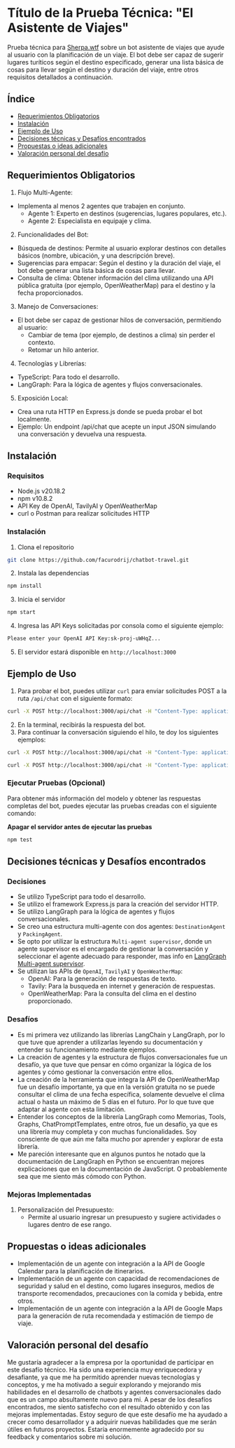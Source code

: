 # Título de la Prueba Técnica: "El Asistente de Viajes"

Prueba técnica para [Sherpa.wtf](https://www.sherpa.wtf/) sobre un bot asistente de viajes que ayude al usuario con la planificación de un viaje. El bot debe ser capaz de sugerir lugares turíticos según el destino especificado, generar una lista básica de cosas para llevar según el destino y duración del viaje, entre otros requisitos detallados a continuación. 

## Índice
- [Requerimientos Obligatorios](#requerimientos-obligatorios)
- [Instalación](#instalación)
- [Ejemplo de Uso](#ejemplo-de-uso)
- [Decisiones técnicas y Desafíos encontrados](#decisiones-técnicas-y-desafíos-encontrados)
- [Propuestas o ideas adicionales](#propuestas-o-ideas-adicionales)
- [Valoración personal del desafío](#valoración-personal-del-desafío)

## Requerimientos Obligatorios
1. Flujo Multi-Agente:
- Implementa al menos 2 agentes que trabajen en conjunto.
  - Agente 1: Experto en destinos (sugerencias, lugares populares, etc.).
  - Agente 2: Especialista en equipaje y clima.
2. Funcionalidades del Bot:
- Búsqueda de destinos: Permite al usuario explorar destinos con detalles básicos (nombre, ubicación, y una descripción breve).
- Sugerencias para empacar: Según el destino y la duración del viaje, el bot debe generar una lista básica de cosas para llevar.
- Consulta de clima: Obtener información del clima utilizando una API pública gratuita (por ejemplo, OpenWeatherMap) para el destino y la fecha proporcionados.
3. Manejo de Conversaciones:
- El bot debe ser capaz de gestionar hilos de conversación, permitiendo al usuario:
  - Cambiar de tema (por ejemplo, de destinos a clima) sin perder el contexto.
  - Retomar un hilo anterior.
4. Tecnologías y Librerías:
- TypeScript: Para todo el desarrollo.
- LangGraph: Para la lógica de agentes y flujos conversacionales.
5. Exposición Local:
- Crea una ruta HTTP en Express.js donde se pueda probar el bot localmente.
- Ejemplo: Un endpoint /api/chat que acepte un input JSON simulando una conversación y devuelva una respuesta.

## Instalación
### Requisitos
- Node.js v20.18.2
- npm v10.8.2
- API Key de OpenAI, TavilyAI y OpenWeatherMap
- curl o Postman para realizar solicitudes HTTP

### Instalación
1. Clona el repositorio
```bash
git clone https://github.com/facurodrij/chatbot-travel.git
```
2. Instala las dependencias
```bash
npm install
```
3. Inicia el servidor
```bash
npm start
```
4. Ingresa las API Keys solicitadas por consola como el siguiente ejemplo:
```bash
Please enter your OpenAI API Key:sk-proj-uWHqZ...
```
5. El servidor estará disponible en `http://localhost:3000`

## Ejemplo de Uso
1. Para probar el bot, puedes utilizar `curl` para enviar solicitudes POST a la ruta `/api/chat` con el siguiente formato:

```bash
curl -X POST http://localhost:3000/api/chat -H "Content-Type: application/json" -d '{"message": "Hola, quiero ir de vacaciones a Florianopolis, Brasil. ¿Qué lugares debería visitar?"}'
```
2. En la terminal, recibirás la respuesta del bot.
3. Para continuar la conversación siguiendo el hilo, te doy los siguientes ejemplos:
```bash
curl -X POST http://localhost:3000/api/chat -H "Content-Type: application/json" -d '{"message": "Quiero ir el 8 de febrero de 2025. ¿Cómo estará el clima y qué debo empacar?"}'
```
```bash
curl -X POST http://localhost:3000/api/chat -H "Content-Type: application/json" -d '{"message": "Mi presupuesto es de R$2000 y quiero quedarme 7 días"}'
```

### Ejecutar Pruebas (Opcional)
Para obtener más información del modelo y obtener las respuestas completas del bot, puedes ejecutar las pruebas creadas con el siguiente comando:

**Apagar el servidor antes de ejecutar las pruebas**
```bash
npm test
```

## Decisiones técnicas y Desafíos encontrados
### Decisiones
- Se utilizo TypeScript para todo el desarrollo.
- Se utilizo el framework Express.js para la creación del servidor HTTP.
- Se utilizo LangGraph para la lógica de agentes y flujos conversacionales.
- Se creo una estructura multi-agente con dos agentes: `DestinationAgent` y `PackingAgent`.
- Se opto por utilizar la estructura `Multi-agent supervisor`, donde un agente supervisor es el encargado de gestionar la conversación y seleccionar el agente adecuado para responder, mas info en [LangGraph Multi-agent supervisor](https://langchain-ai.github.io/langgraph/tutorials/multi_agent/agent_supervisor/).
- Se utilizan las APIs de `OpenAI`, `TavilyAI` y `OpenWeatherMap`:
  - OpenAI: Para la generación de respuestas de texto.
  - Tavily: Para la busqueda en internet y generación de respuestas.
  - OpenWeatherMap: Para la consulta del clima en el destino proporcionado.

### Desafíos
- Es mi primera vez utilizando las librerías LangChain y LangGraph, por lo que tuve que aprender a utilizarlas leyendo su documentación y entender su funcionamiento mediante ejemplos.
- La creación de agentes y la estructura de flujos conversacionales fue un desafío, ya que tuve que pensar en cómo organizar la lógica de los agentes y cómo gestionar la conversación entre ellos.
- La creación de la herramienta que integra la API de OpenWeatherMap fue un desafío importante, ya que en la versión gratuita no se puede consultar el clima de una fecha específica, solamente devuelve el clima actual o hasta un máximo de 5 días en el futuro. Por lo que tuve que adaptar al agente con esta limitación.
- Entender los conceptos de la librería LangGraph como Memorias, Tools, Graphs, ChatPromptTemplates, entre otros, fue un desafío, ya que es una librería muy completa y con muchas funcionalidades. Soy consciente de que aún me falta mucho por aprender y explorar de esta librería.
- Me pareción interesante que en algunos puntos he notado que la documentación de LangGraph en Python se encuentran mejores explicaciones que en la documentación de JavaScript. O probablemente sea que me siento más cómodo con Python.

### Mejoras Implementadas
1. Personalización del Presupuesto:
    - Permite al usuario ingresar un presupuesto y sugiere actividades o lugares dentro de ese rango.


## Propuestas o ideas adicionales
- Implementación de un agente con integración a la API de Google Calendar para la planificación de itinerarios.
- Implementación de un agente con capacidad de recomendaciones de seguridad y salud en el destino, como lugares inseguros, medios de transporte recomendados, precauciones con la comida y bebida, entre otros.
- Implementación de un agente con integración a la API de Google Maps para la generación de ruta recomendada y estimación de tiempo de viaje.


## Valoración personal del desafío
Me gustaría agradecer a la empresa por la oportunidad de participar en este desafío técnico. Ha sido una experiencia muy enriquecedora y desafiante, ya que me ha permitido aprender nuevas tecnologías y conceptos, y me ha motivado a seguir explorando y mejorando mis habilidades en el desarrollo de chatbots y agentes conversacionales dado que es un campo absultamente nuevo para mi. A pesar de los desafíos encontrados, me siento satisfecho con el resultado obtenido y con las mejoras implementadas. Estoy seguro de que este desafío me ha ayudado a crecer como desarrollador y a adquirir nuevas habilidades que me serán útiles en futuros proyectos. Estaría enormemente agradecido por su feedback y comentarios sobre mi solución.
